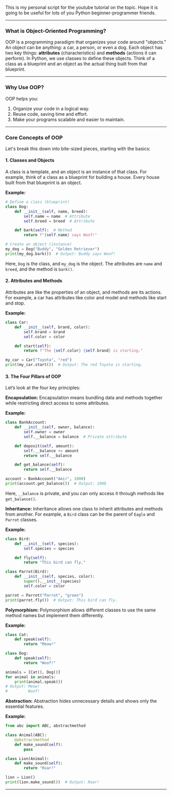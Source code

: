 This is my personal script for the youtube tutorial on the topic.
Hope it is going to be useful for lots of you Python beginner-programmer friends. 

---

### **What is Object-Oriented Programming?**

OOP is a programming paradigm that organizes your code around "objects." An object can be anything: a car, a person, or even a dog. Each object has two key things: **attributes** (characteristics) and **methods** (actions it can perform). In Python, we use classes to define these objects. Think of a class as a blueprint and an object as the actual thing built from that blueprint.

---

### **Why Use OOP?**

OOP helps you:
1. Organize your code in a logical way.
2. Reuse code, saving time and effort.
3. Make your programs scalable and easier to maintain.

---

### **Core Concepts of OOP**

Let's break this down into bite-sized pieces, starting with the basics:

#### **1. Classes and Objects**
A class is a template, and an object is an instance of that class. For example, think of a class as a blueprint for building a house. Every house built from that blueprint is an object.

**Example:**
```python
# Define a class (blueprint)
class Dog:
    def __init__(self, name, breed):
        self.name = name  # Attribute
        self.breed = breed  # Attribute

    def bark(self):  # Method
        return f"{self.name} says Woof!"

# Create an object (instance)
my_dog = Dog("Buddy", "Golden Retriever")
print(my_dog.bark())  # Output: Buddy says Woof!
```
Here, `Dog` is the class, and `my_dog` is the object. The attributes are `name` and `breed`, and the method is `bark()`.

#### **2. Attributes and Methods**
Attributes are like the properties of an object, and methods are its actions. For example, a car has attributes like color and model and methods like start and stop.

**Example:**
```python
class Car:
    def __init__(self, brand, color):
        self.brand = brand
        self.color = color

    def start(self):
        return f"The {self.color} {self.brand} is starting."

my_car = Car("Toyota", "red")
print(my_car.start())  # Output: The red Toyota is starting.
```

#### **3. The Four Pillars of OOP**
Let’s look at the four key principles:

**Encapsulation:**
Encapsulation means bundling data and methods together while restricting direct access to some attributes.

**Example:**
```python
class BankAccount:
    def __init__(self, owner, balance):
        self.owner = owner
        self.__balance = balance  # Private attribute

    def deposit(self, amount):
        self.__balance += amount
        return self.__balance

    def get_balance(self):
        return self.__balance

account = BankAccount("Amir", 1000)
print(account.get_balance())  # Output: 1000
```
Here, `__balance` is private, and you can only access it through methods like `get_balance()`.

**Inheritance:**
Inheritance allows one class to inherit attributes and methods from another. For example, a `Bird` class can be the parent of `Eagle` and `Parrot` classes.

**Example:**
```python
class Bird:
    def __init__(self, species):
        self.species = species

    def fly(self):
        return "This bird can fly."

class Parrot(Bird):
    def __init__(self, species, color):
        super().__init__(species)
        self.color = color

parrot = Parrot("Parrot", "green")
print(parrot.fly())  # Output: This bird can fly.
```

**Polymorphism:**
Polymorphism allows different classes to use the same method names but implement them differently.

**Example:**
```python
class Cat:
    def speak(self):
        return "Meow!"

class Dog:
    def speak(self):
        return "Woof!"

animals = [Cat(), Dog()]
for animal in animals:
    print(animal.speak())
# Output: Meow!
#         Woof!
```

**Abstraction:**
Abstraction hides unnecessary details and shows only the essential features.

**Example:**
```python
from abc import ABC, abstractmethod

class Animal(ABC):
    @abstractmethod
    def make_sound(self):
        pass

class Lion(Animal):
    def make_sound(self):
        return "Roar!"

lion = Lion()
print(lion.make_sound())  # Output: Roar!
```

---
